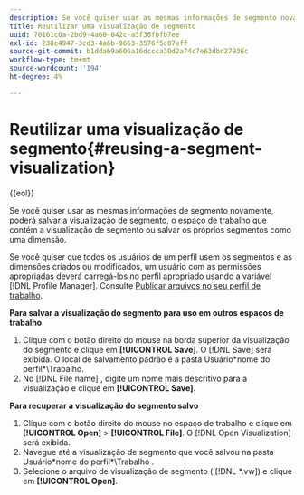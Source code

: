 ```yaml
---
description: Se você quiser usar as mesmas informações de segmento novamente, poderá salvar a visualização de segmento, o espaço de trabalho que contém a visualização de segmento ou salvar os próprios segmentos como uma dimensão.
title: Reutilizar uma visualização de segmento
uuid: 70161c0a-2bd9-4a60-842c-a3f36fbfb7ee
exl-id: 238c4947-3cd3-4a6b-9663-3576f5c07eff
source-git-commit: b1dda69a606a16dccca30d2a74c7e63dbd27936c
workflow-type: tm+mt
source-wordcount: '194'
ht-degree: 4%

---
```


# Reutilizar uma visualização de segmento{#reusing-a-segment-visualization}

{{eol}}

Se você quiser usar as mesmas informações de segmento novamente, poderá salvar a visualização de segmento, o espaço de trabalho que contém a visualização de segmento ou salvar os próprios segmentos como uma dimensão.

Se você quiser que todos os usuários de um perfil usem os segmentos e as dimensões criados ou modificados, um usuário com as permissões apropriadas deverá carregá-los no perfil apropriado usando a variável [!DNL Profile Manager]. Consulte [Publicar arquivos no seu perfil de trabalho](../../../../home/c-get-started/c-admin-intrf/c-prof-mgr/t-pub-files-wkg-prof.md#task-a0106e010c834d16bd60eef4721b6af9).

**Para salvar a visualização do segmento para uso em outros espaços de trabalho**

1. Clique com o botão direito do mouse na borda superior da visualização do segmento e clique em **[!UICONTROL Save]**. O [!DNL Save] será exibida. O local de salvamento padrão é a pasta Usuário\*nome do perfil*\Trabalho.
1. No [!DNL File name] , digite um nome mais descritivo para a visualização e clique em **[!UICONTROL Save]**.

**Para recuperar a visualização do segmento salvo**

1. Clique com o botão direito do mouse no espaço de trabalho e clique em **[!UICONTROL Open]** > **[!UICONTROL File]**. O [!DNL Open Visualization] será exibida.
1. Navegue até a visualização de segmento que você salvou na pasta Usuário\*nome do perfil*\Trabalho .
1. Selecione o arquivo de visualização de segmento ( [!DNL *.vw]) e clique em **[!UICONTROL Open]**.
